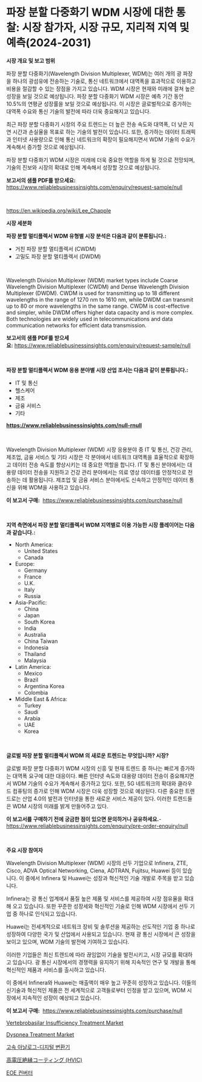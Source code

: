 <p><h1>파장 분할 다중화기 WDM 시장에 대한 통찰: 시장 참가자, 시장 규모, 지리적 지역 및 예측(2024-2031)</h1></p><p><strong>시장 개요 및 보고 범위</strong></p>
<p><p>파장 분할 다중화기(Wavelength Division Multiplexer, WDM)는 여러 개의 광 파장을 하나의 광섬유에 전송하는 기술로, 통신 네트워크에서 대역폭을 효과적으로 이용하고 비용을 절감할 수 있는 장점을 가지고 있습니다. WDM 시장은 현재와 미래에 걸쳐 높은 성장을 보일 것으로 예상됩니다. 파장 분할 다중화기 WDM 시장은 예측 기간 동안 10.5%의 연평균 성장률을 보일 것으로 예상됩니다. 이 시장은 글로벌적으로 증가하는 대역폭 수요와 통신 기술의 발전에 따라 더욱 중요해지고 있습니다.</p><p>최근 파장 분할 다중화기 시장의 주요 트렌드는 더 높은 전송 속도와 대역폭, 더 낮은 지연 시간과 손실율을 목표로 하는 기술의 발전이 있습니다. 또한, 증가하는 데이터 트래픽과 인터넷 사용량으로 인해 통신 네트워크의 확장이 필요해지면서 WDM 기술의 수요가 계속해서 증가할 것으로 예상됩니다.</p><p>파장 분할 다중화기 WDM 시장은 미래에 더욱 중요한 역할을 하게 될 것으로 전망되며, 기술의 진보와 시장의 확대로 인해 계속해서 성장할 것으로 예상됩니다.</p></p>
<p><strong>보고서의 샘플 PDF를 받으세요:</strong> <a href="https://www.reliablebusinessinsights.com/enquiry/request-sample/null">https://www.reliablebusinessinsights.com/enquiry/request-sample/null</a></p>
<p>&nbsp;</p>
<p><a href="https://en.wikipedia.org/wiki/Lee_Chapple">https://en.wikipedia.org/wiki/Lee_Chapple</a></p>
<p><strong>시장 세분화</strong></p>
<p><strong>파장 분할 멀티플렉서 WDM 유형별 시장 분석은 다음과 같이 분류됩니다.:</strong></p>
<p><ul><li>거친 파장 분할 멀티플렉서 (CWDM)</li><li>고밀도 파장 분할 멀티플렉서 (DWDM)</li></ul></p>
<p>&nbsp;</p>
<p><p>Wavelength Division Multiplexer (WDM) market types include Coarse Wavelength Division Multiplexer (CWDM) and Dense Wavelength Division Multiplexer (DWDM). CWDM is used for transmitting up to 18 different wavelengths in the range of 1270 nm to 1610 nm, while DWDM can transmit up to 80 or more wavelengths in the same range. CWDM is cost-effective and simpler, while DWDM offers higher data capacity and is more complex. Both technologies are widely used in telecommunications and data communication networks for efficient data transmission.</p></p>
<p><strong>보고서의 샘플 PDF를 받으세요:</strong>&nbsp;<a href="https://www.reliablebusinessinsights.com/enquiry/request-sample/null">https://www.reliablebusinessinsights.com/enquiry/request-sample/null</a></p>
<p>&nbsp;</p>
<p><strong> 파장 분할 멀티플렉서 WDM 응용 분야별 시장 산업 조사는 다음과 같이 분류됩니다.:</strong></p>
<p><ul><li>IT 및 통신</li><li>헬스케어</li><li>제조</li><li>금융 서비스</li><li>기타</li></ul></p>
<p><strong><a href="https://www.reliablebusinessinsights.com/null-rnull">https://www.reliablebusinessinsights.com/null-rnull</a></strong></p>
<p>&nbsp;</p>
<p><p>Wavelength Division Multiplexer (WDM) 시장 응용분야 중 IT 및 통신, 건강 관리, 제조업, 금융 서비스 및 기타 시장은 각 분야에서 네트워크 대역폭을 효율적으로 확장하고 데이터 전송 속도를 향상시키는 데 중요한 역할을 합니다. IT 및 통신 분야에서는 대용량 데이터 전송을 지원하고 건강 관리 분야에서는 의료 영상 데이터를 안정적으로 전송하는 데 활용됩니다. 제조업 및 금융 서비스 분야에서도 신속하고 안정적인 데이터 통신을 위해 WDM을 사용하고 있습니다.</p></p>
<p><strong>이 보고서 구매:</strong>&nbsp; <a href="https://www.reliablebusinessinsights.com/purchase/null">https://www.reliablebusinessinsights.com/purchase/null</a></p>
<p>&nbsp;</p>
<p><strong>지역 측면에서 파장 분할 멀티플렉서 WDM 지역별로 이용 가능한 시장 플레이어는 다음과 같습니다.:</strong></p>
<p><ul>
    <li>
        North America:
        <ul>
            <li>United States</li>
            <li>Canada</li>
        </ul>
    </li>
    <li>
        Europe:
        <ul>
            <li>Germany</li>
            <li>France</li>
            <li>U.K.</li>
            <li>Italy</li>
            <li>Russia</li>
        </ul>
    </li>
    <li>
        Asia-Pacific:
        <ul>
            <li>China</li>
            <li>Japan</li>
            <li>South Korea</li>
            <li>India</li>
            <li>Australia</li>
            <li>China Taiwan</li>
            <li>Indonesia</li>
            <li>Thailand</li>
            <li>Malaysia</li>
        </ul>
    </li>
    <li>
        Latin America:
        <ul>
            <li>Mexico</li>
            <li>Brazil</li>
            <li>Argentina Korea</li>
            <li>Colombia</li>
        </ul>
    </li>
    <li>
        Middle East & Africa:
        <ul>
            <li>Turkey</li>
            <li>Saudi</li>
            <li>Arabia</li>
            <li>UAE</li>
            <li>Korea</li>
        </ul>
    </li>
    </ul></p>
<p>&nbsp;</p>
<p><strong>글로벌 파장 분할 멀티플렉서 WDM 의 새로운 트렌드는 무엇입니까? 시장?</strong></p>
<p><p>글로벌 파장 분할 다중화기 WDM 시장의 신흥 및 현재 트렌드 중 하나는 빠르게 증가하는 대역폭 요구에 대한 대응이다. 빠른 인터넷 속도와 대용량 데이터 전송이 중요해지면서 WDM 기술의 수요가 계속해서 증가하고 있다. 또한, 5G 네트워크의 확대와 클라우드 컴퓨팅의 증가로 인해 WDM 시장은 더욱 성장할 것으로 예상된다. 다른 중요한 트렌드로는 산업 4.0의 발전과 인터넷을 통한 새로운 서비스 제공이 있다. 이러한 트렌드들은 WDM 시장의 미래를 밝게 만들어주고 있다.</p></p>
<p><strong>이 보고서를 구매하기 전에 궁금한 점이 있으면 문의하거나 공유하세요.</strong>- <a href="https://www.reliablebusinessinsights.com/enquiry/pre-order-enquiry/null">https://www.reliablebusinessinsights.com/enquiry/pre-order-enquiry/null</a></p>
<p>&nbsp;</p>
<p><strong>주요 시장 참여자</strong></p>
<p><p>Wavelength Division Multiplexer (WDM) 시장의 선두 기업으로 Infinera, ZTE, Cisco, ADVA Optical Networking, Ciena, ADTRAN, Fujitsu, Huawei 등이 있습니다. 이 중에서 Infinera 및 Huawei는 성장과 혁신적인 기술 개발로 주목을 받고 있습니다.</p><p>Infinera는 광 통신 업계에서 품질 높은 제품 및 서비스를 제공하여 시장 점유율을 확대해 오고 있습니다. 또한 꾸준한 성장세와 혁신적인 기술로 인해 WDM 시장에서 선두 기업 중 하나로 인식되고 있습니다.</p><p>Huawei는 전세계적으로 네트워크 장비 및 솔루션을 제공하는 선도적인 기업 중 하나로 성장하여 다양한 국가 및 산업에서 사용되고 있습니다. 현재 광 통신 시장에서 큰 성장을 보이고 있으며, WDM 기술의 발전에 기여하고 있습니다.</p><p>이러한 기업들은 최신 트렌드에 따라 끊임없이 기술을 발전시키고, 시장 규모를 확대하고 있습니다. 광 통신 시장에서의 경쟁력을 유지하기 위해 지속적인 연구 및 개발을 통해 혁신적인 제품과 서비스를 출시하고 있습니다.</p><p>이 중에서 Infinera와 Huawei는 매출액이 매우 높고 꾸준히 성장하고 있습니다. 이들의 신기술과 혁신적인 제품은 전 세계적으로 고객들로부터 인정을 받고 있으며, WDM 시장에서 지속적인 성장이 예상되고 있습니다.</p></p>
<p><strong>이 보고서 구매:</strong>&nbsp;&nbsp;<a href="https://www.reliablebusinessinsights.com/purchase/null">https://www.reliablebusinessinsights.com/purchase/null</a></p>
<p><p><a href="https://github.com/JameTravis/Market-Research-Report-List-6/blob/main/vertebrobasilar-insufficiency-treatment-market.md">Vertebrobasilar Insufficiency Treatment Market</a></p><p><a href="https://github.com/vimar16th/Market-Research-Report-List-5/blob/main/dyspnea-treatment-market.md">Dyspnea Treatment Market</a></p><p><a href="https://github.com/rcabello548/Market-Research-Report-List-2/blob/main/4768161122812.md">고속 아날로그-디지털 변환기</a></p><p><a href="https://github.com/TerrellConn/Market-Research-Report-List-2/blob/main/8856047111196.md">高電圧絶縁コーティング (HVIC)</a></p><p><a href="https://github.com/Nicolasrown5/Market-Research-Report-List-1/blob/main/7736641122813.md">EOE 컨버터</a></p></p>